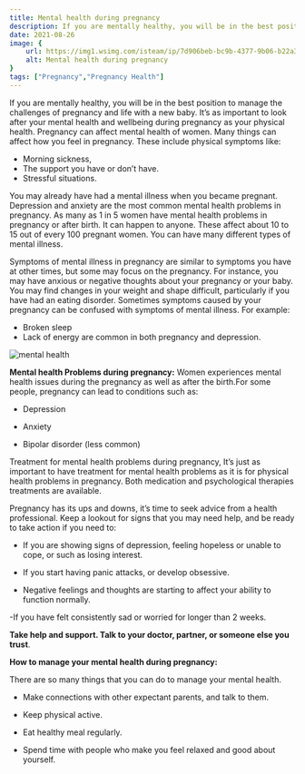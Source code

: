```yaml
---
title: Mental health during pregnancy
description: If you are mentally healthy, you will be in the best position to manage the challenges of pregnancy and life with a new baby. It’s as important to look after your mental health and wellbeing during pregnancy as your phys...
date: 2021-08-26
image: {
    url: https://img1.wsimg.com/isteam/ip/7d906beb-bc9b-4377-9b06-b22a3566899c/images.jpeg-15.jpg/:/rs=w:1280 ,
    alt: Mental health during pregnancy
}
tags: ["Pregnancy","Pregnancy Health"]
---
```

If you are mentally healthy, you will be in the best position to manage the challenges of pregnancy and life with a new baby. It’s as important to look after your mental health and wellbeing during pregnancy as your physical health. Pregnancy can affect mental health of women. Many things can affect how you feel in pregnancy. These include physical symptoms like:

- Morning sickness,
- The support you have or don’t have.
- Stressful situations.

You may already have had a mental illness when you became pregnant. Depression and anxiety are the most common mental health problems in pregnancy. As many as 1 in 5 women have mental health problems in pregnancy or after birth. It can happen to anyone. These affect about 10 to 15 out of every 100 pregnant women. You can have many different types of mental illness. 

Symptoms of mental illness in pregnancy are similar to symptoms you have at other times, but some may focus on the pregnancy. For instance, you may have anxious or negative thoughts about your pregnancy or your baby. You may find changes in your weight and shape difficult, particularly if you have had an eating disorder. Sometimes symptoms caused by your pregnancy can be confused with symptoms of mental illness. For example:

- Broken sleep 
- Lack of energy are common in both pregnancy and depression.

![mental health](https://img1.wsimg.com/isteam/ip/7d906beb-bc9b-4377-9b06-b22a3566899c/images.jpeg-16.jpg/:/cr=t:0%25,l:0%25,w:100%25,h:100%25/rs=w:1280)

**Mental health Problems during pregnancy:** Women experiences mental health issues during the pregnancy as well as after the birth.For some people, pregnancy can lead to conditions such as:

- Depression

- Anxiety

- Bipolar disorder (less common)

Treatment for mental health problems during pregnancy, It’s just as important to have treatment for mental health problems as it is for physical health problems in pregnancy. Both medication and psychological therapies treatments are available. 

Pregnancy has its ups and downs, it’s time to seek advice from a health professional. Keep a lookout for signs that you may need help, and be ready to take action if you need to:

- If you are showing signs of depression, feeling hopeless or unable to cope, or such as losing interest.

- If you start having panic attacks, or develop obsessive.

- Negative feelings and thoughts are starting to affect your ability to function normally.

-If you have felt consistently sad or worried for longer than 2 weeks.

**Take help and support. Talk to your doctor, partner, or someone else you trust**.

**How to manage your mental health during pregnancy:**

There are so many things that you can do to manage your mental health.

- Make connections with other expectant parents, and talk to them.

- Keep physical active.

- Eat healthy meal regularly.

- Spend time with people who make you feel relaxed and good about yourself.
